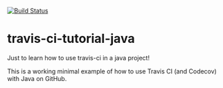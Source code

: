 [![Build Status](https://travis-ci.org/zavalyshyn/travis-ci-tutorial-java.svg?branch=master)](https://travis-ci.org/zavalyshyn/travis-ci-tutorial-java)

# travis-ci-tutorial-java
Just to learn how to use travis-ci in a java project!

This is a working minimal example of how to use Travis CI (and Codecov) with Java on GitHub.


